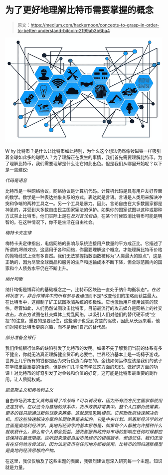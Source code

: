 # 为了更好地理解比特币需要掌握的概念

> 原文：<https://medium.com/hackernoon/concepts-to-grasp-in-order-to-better-understand-bitcoin-2199ab3b6ba4>

![](img/b50c315984426a347481dd7e53ea7a56.png)

W hy 比特币？是什么让比特币如此特别，为什么这个想法仍然像钕磁铁一样吸引着全球如此多的聪明人？为了理解正在发生的事情，我们首先需要理解比特币。为了理解比特币，我们需要理解是什么让它如此出色。但是我们从哪里开始呢？以下是一些建议:

*代码是语音*

比特币是一种网络协议。网络协议是计算机代码。计算机代码是具有用户友好界面的数学。数学是一种表达抽象关系的方式。表达就是言语。言语是人类用来解决冲突和争端的两种工具之一。另一个工具是暴力。因此，言论自由在大多数国家都是神圣的，并受到大多数自由民主国家宪法的保护。如果你的国家试图以这种或那种方式禁止比特币，他们实际上是在*反对言论自由*，在某个时候取消比特币可能是明智的。在这种情况下，你不是生活在自由社会。

*梅特卡夫定律*

梅特卡夫定律指出，电信网络的影响与系统连接用户数量的平方成正比。它描述了所谓的*网络效应*。这适用于各种网络，你需要理解这个概念，才能理解比特币价格的抛物线式上涨有多自然。我们无法掌握指数函数被称为“人类最大的缺点”，这是正确的，因为尽管全球商品和服务的生产和运输成本不断下降，但全球范围内的国家和个人债务水平仍在不断上升。

*纳什均衡*

纳什均衡是博弈论的基础概念之一，比特币区块链一直处于纳什均衡状态*。*在这种状态下，非合作博弈中的所有参与者通过*而不是*改变他们的策略而获益最大。在比特币中，这抑制了矿工试图欺骗系统的积极性。它也激励用户使用诚实的软件。尽管如此，人们仍然试图攻击比特币。目前最流行的攻击媒介是网络上的社交攻击，攻击方试图在社交媒体上扰乱网络，以吸引人们对他们的替代硬币或“空投”的注意。重要的是要记住，这些骗子也受到贪婪的驱使，因此从长远来看，他们对囤积比特币更感兴趣，而不是他们自己的替代品。

*部分准备金银行*

我们传统银行体系的缺陷引发了比特币的发明。如果不先了解我们当前的体系有多不健全，你就无法真正理解健全货币的必要性。世界经济基本上是一场椅子游戏。世界上几乎所有的钱都是因为央行伪造而存在的。金钱如何运作应该是我们的孩子在学校里最重要的话题，但是他们几乎没有学过这方面的知识。做好这方面的功课！对比特币的好奇引发了对金钱和价值的好奇，这可能是比特币最重要的副作用。让人质疑权威。

*凯恩斯主义和奥地利主义*

自由市场资本主义*真的赢得了冷战吗？可以说没有，因为所有西方民主国家都使用法定货币。在以法令为基础的体系中，货币政策非常集中。整个人口都负债累累，更多的钱只能通过新的贷款来筹集。这就是*凯恩斯*模型。它帮助政府快速解决危机，但这些快速解决方案的长期效果是未知的。它*是*中央计划。凯恩斯经济学的对立面是奥地利经济学。奥地利经济学的基本思想是，如果每个人都被允许播种什么就收获什么，那么每个人都会受益。通货膨胀和政府对市场的影响在任何时候都应该保持在最低限度。这听起来像是自由市场经济的极端版本，但请记住，我们还没有在任何地方尝试过，因为法定货币在任何地方都被使用。比特币的回归通胀模型是奥地利经济思想的产物。*

在这里，我仅仅触及了这些主题的表面，我强烈建议您深入研究每一个主题。知识就是力量。